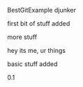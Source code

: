 BestGitExample
djunker

first bit of stuff added

more stuff


hey its me, ur things

basic stuff added

0.1